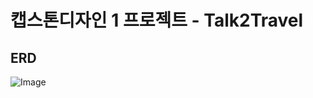 ﻿# 캡스톤디자인 1 프로젝트 - Talk2Travel
## ERD
![Image](https://github.com/user-attachments/assets/a1af0ad2-d6ab-4b3b-ab94-30d2999061c1)
